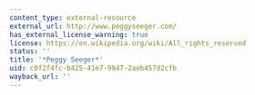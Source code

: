 ```yaml
---
content_type: external-resource
external_url: http://www.peggyseeger.com/
has_external_license_warning: true
license: https://en.wikipedia.org/wiki/All_rights_reserved
status: ''
title: '*Peggy Seeger*'
uid: c0f2f4fc-b425-41e7-9947-2aeb457d2cfb
wayback_url: ''
---
```


